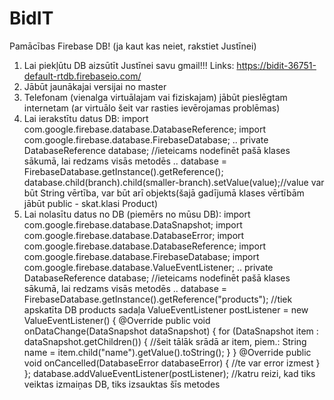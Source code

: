 # BidIT
Pamācības Firebase DB!
(ja kaut kas neiet, rakstiet Justīnei)
1. Lai piekļūtu DB aizsūtīt Justīnei savu gmail!!! Links: https://bidit-36751-default-rtdb.firebaseio.com/
2. Jābūt jaunākajai versijai no master
3. Telefonam (vienalga virtuālajam vai fiziskajam) jābūt pieslēgtam internetam (ar virtuālo šeit var rasties ievērojamas problēmas)
4. Lai ierakstītu datus DB:
import com.google.firebase.database.DatabaseReference;
import com.google.firebase.database.FirebaseDatabase;
..
private DatabaseReference database; //ieteicams nodefinēt pašā klases sākumā, lai redzams visās metodēs
..
database = FirebaseDatabase.getInstance().getReference(); 
database.child(branch).child(smaller-branch).setValue(value);//value var būt String vērtība, var būt arī objekts(šajā gadījumā klases vērtībām jābūt public - skat.klasi Product)
5. Lai nolasītu datus no DB (piemērs no mūsu DB):
import com.google.firebase.database.DataSnapshot;
import com.google.firebase.database.DatabaseError;
import com.google.firebase.database.DatabaseReference;
import com.google.firebase.database.FirebaseDatabase;
import com.google.firebase.database.ValueEventListener;
..
private DatabaseReference database; //ieteicams nodefinēt pašā klases sākumā, lai redzams visās metodēs
..
database = FirebaseDatabase.getInstance().getReference("products"); //tiek apskatīta DB products sadaļa 
        ValueEventListener postListener = new ValueEventListener() {
            @Override
            public void onDataChange(DataSnapshot dataSnapshot) {
                for (DataSnapshot item : dataSnapshot.getChildren()) {
                    //šeit tālāk srādā ar item, piem.:
                    String name = item.child("name").getValue().toString();
                }
            }
            @Override
            public void onCancelled(DatabaseError databaseError) {
                //te var error izmest
            }
        };
        database.addValueEventListener(postListener); //katru reizi, kad tiks veiktas izmaiņas DB, tiks izsauktas šīs metodes


